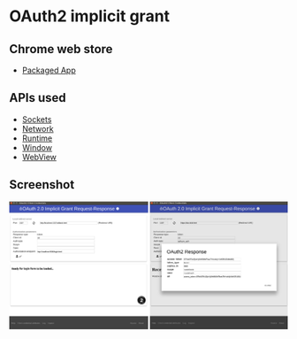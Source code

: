 

OAuth2 implicit grant
=====================

## Chrome web store

* [Packaged App](https://chrome.google.com/webstore/detail/oauth-20-implicit-grant-r/dknmfnmfkldfddhoiddalmakpainmpem)

## APIs used
* [Sockets](https://developer.chrome.com/apps/sockets_tcpServer)
* [Network](https://developer.chrome.com/apps/system_network)
* [Runtime](https://developer.chrome.com/apps/app_runtime)
* [Window](https://developer.chrome.com/apps/app_window)
* [WebView](https://developer.chrome.com/apps/tags/webview)
     
## Screenshot
![screenshot](assets/screenshot_1280.png)

